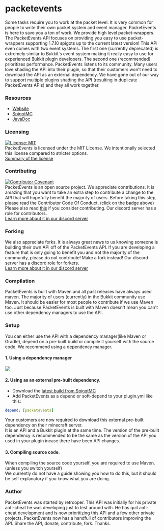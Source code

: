 # packetevents

Some tasks require you to work at the packet level.
It is very common for people to write their own packet system and event manager.
PacketEvents is here to save you a ton of work.
We provide high level packet-wrappers.
The PacketEvents API focuses on providing you easy to use packet-wrappers supporting 1.7.10 spigots up to the current latest version!
This API even comes with two event systems.
The first one (currently deprecated) is extremely similar to Bukkit's event system making it really easy to use for
experienced Bukkit plugin developers.
The second one (recommended) prioritizes performance.
PacketEvents listens to its community. 
Many users love shading the API into their plugin, so that their customers won't need to
download the API as an external dependency.
We have gone out of our way to support multiple plugins shading the API (resulting in duplicate PacketEvents APIs)
and they all work together.

### Resources
* [Website](https://packetevents.github.io)
* [SpigotMC](https://www.spigotmc.org/resources/packetevents-api.80279/)
* [JavaDoc](https://retrooper.github.io/packetevents)

### Licensing
[![License: MIT](https://img.shields.io/badge/License-MIT-yellow.svg)](https://opensource.org/licenses/MIT)\
PacketEvents is licensed under the MIT License.
We intentionally selected this license compared to stricter options.\
[Summary of the license](https://tldrlegal.com/license/mit-license)

### Contributing
[![Contributor Covenant](https://img.shields.io/badge/Contributor%20Covenant-v2.0%20adopted-ff69b4.svg)](CONTRIBUTOR_CODE_OF_CONDUCT.md)\
PacketEvents is an open source project.
We appreciate contributions.
It is amazing that you want to take an extra step to contribute a change to the API that will
hopefully benefit the majority of users.
Before taking this step, please read the Contributor Code Of Conduct. (click on the badge above)
Please also read [this](CONTRIBUTING.md) if you consider contributing.
Our discord server has a role for contributors.\
[Learn more about it in our discord server](https://discord.me/packetevents)

### Forking
We also appreciate forks.
It is always great news to us knowing someone is building their own API off of the PacketEvents API.
If you are developing a feature that is only going to benefit you and not the majority of the community,
please do not contribute!
Make a fork instead!
Our discord server has a discord role for forkers.\
[Learn more about it in our discord server](https://discord.me/packetevents)

### Compilation
PacketEvents is built with Maven and all past releases have always used maven.
The majority of users (currently) in the Bukkit community use Maven.
It should be easier for most people to contribute if we use Maven too.
Just because PacketEvents is built with Maven doesn't mean you can't use other dependency managers to use the API.

### Setup
You can either use the API with a dependency manager(like Maven or Gradle), depend on a pre-built build or compile it yourself with the source code.
We recommend using a dependency manager.
#### 1. Using a dependency manager
[![](https://jitpack.io/v/retrooper/packetevents.svg)](https://jitpack.io/#retrooper/packetevents)

#### 2. Using as an external pre-built dependency.
* Download the [latest build from SpigotMC](https://www.spigotmc.org/resources/packetevents-api.80279/)
* Add PacketEvents as a depend or soft-depend to your plugin.yml like this:
```yml
depend: [packetevents]
```
Your customers are now required to download this external pre-built dependency on their minecraft server.\
It is an API and a Bukkit plugin at the same time.
The version of the pre-built dependency is recommended to be the same as the version
of the API you used in your plugin incase there have been API changes.

#### 3. Compiling source code.
When compiling the source code yourself, you are required to use Maven. (unless you switch yourself)\
We currently do not have a guide showing you how to do this, but it should be self explanatory if you know what you are doing.

### Author
PacketEvents was started by retrooper.
This API was initially for his private anti-cheat he was developing just to test around with.
He has quit anti-cheat development and is now prioritizing this API and a few other private projects.
PacketEvents now has a handfull of contributors improving the API.
Share the API, donate, contribute, fork.
Thanks. 
